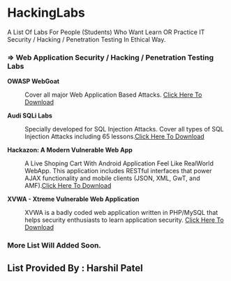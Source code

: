 # HackingLabs
A List Of Labs For People (Students) Who Want Learn OR Practice IT Security / Hacking / Penetration Testing In Ethical Way.

<h3><b> &rArr; Web Application Security / Hacking / Penetration Testing Labs </b></h3>

<dl style="list-style-type:disc">
  <dt><b>OWASP WebGoat</b></dt>
  <dd><p>Cover all major Web Application Based Attacks. <a href="https://github.com/WebGoat/WebGoat">Click Here To Download</a></p></dd>
  <dt><b>Audi SQLi Labs</b></dt>
  <dd><p>Specially developed for SQL Injection Attacks. Cover all types of SQL Injection Attacks including 65 lessons.<a  href="https://github.com/Audi-1/sqli-labs">Click Here To Download</a></p></dd>
  <dt><b>Hackazon: A Modern Vulnerable Web App</b></dt>
  <dd><p>A Live Shoping Cart With Android Application Feel Like RealWorld WebApp. This application includes RESTful interfaces that power AJAX functionality and mobile clients (JSON, XML, GwT, and AMF).<a href="https://github.com/rapid7/hackazon">Click Here To Download</a></p></dd>
  <dt><b>XVWA - Xtreme Vulnerable Web Application</b></dt>
  <dd><p>XVWA is a badly coded web application written in PHP/MySQL that helps security enthusiasts to learn application security.  <a href="https://github.com/s4n7h0/xvwa">Click Here To Download</a></p></dd>
</dl>
<h3>More List Will Added Soon.</h3>

<h2>List Provided By : Harshil Patel</h2>
